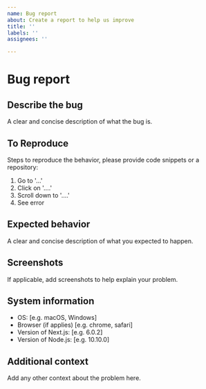 ```yaml
---
name: Bug report
about: Create a report to help us improve
title: ''
labels: ''
assignees: ''

---
```


# Bug report

## Describe the bug

A clear and concise description of what the bug is.

## To Reproduce

Steps to reproduce the behavior, please provide code snippets or a repository:

1. Go to '...'
2. Click on '....'
3. Scroll down to '....'
4. See error

## Expected behavior

A clear and concise description of what you expected to happen.

## Screenshots

If applicable, add screenshots to help explain your problem.

## System information

- OS: [e.g. macOS, Windows]
- Browser (if applies) [e.g. chrome, safari]
- Version of Next.js: [e.g. 6.0.2]
- Version of Node.js: [e.g. 10.10.0]

## Additional context

Add any other context about the problem here.
